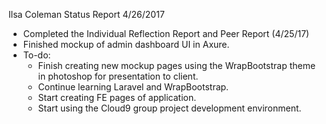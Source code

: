 Ilsa Coleman
Status Report
4/26/2017

- Completed the Individual Reflection Report and Peer Report (4/25/17)
- Finished mockup of admin dashboard UI in Axure.
- To-do:
  - Finish creating new mockup pages using the WrapBootstrap theme in photoshop for presentation to client.
  - Continue learning Laravel and WrapBootstrap.
  - Start creating FE pages of application.
  - Start using the Cloud9 group project development environment.

